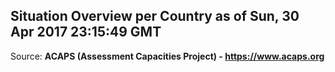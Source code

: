 ## Situation Overview per Country as of Sun, 30 Apr 2017 23:15:49 GMT

Source: **ACAPS (Assessment Capacities Project) - https://www.acaps.org**
